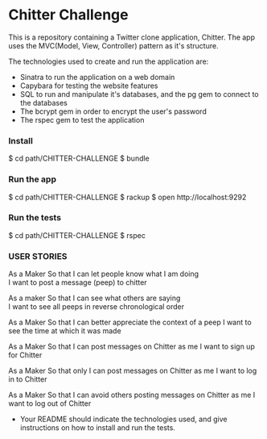 # Chitter Challenge

This is a repository containing a Twitter clone application, Chitter. The app uses the MVC(Model, View, Controller) pattern as it's structure. 

The technologies used to create and run the application are:

- Sinatra to run the application on a web domain
- Capybara for testing the website features
- SQL to run and manipulate it's databases, and the pg gem to connect to the databases
- The bcrypt gem in order to encrypt the user's password
- The rspec gem to test the application

### Install

$ cd path/CHITTER-CHALLENGE
$ bundle

### Run the app

$ cd path/CHITTER-CHALLENGE
$ rackup
$ open http://localhost:9292

### Run the tests

$ cd path/CHITTER-CHALLENGE
$ rspec

### USER STORIES

As a Maker
So that I can let people know what I am doing  
I want to post a message (peep) to chitter

As a maker
So that I can see what others are saying  
I want to see all peeps in reverse chronological order

As a Maker
So that I can better appreciate the context of a peep
I want to see the time at which it was made

As a Maker
So that I can post messages on Chitter as me
I want to sign up for Chitter

As a Maker
So that only I can post messages on Chitter as me
I want to log in to Chitter

As a Maker
So that I can avoid others posting messages on Chitter as me
I want to log out of Chitter


* Your README should indicate the technologies used, and give instructions on how to install and run the tests.

